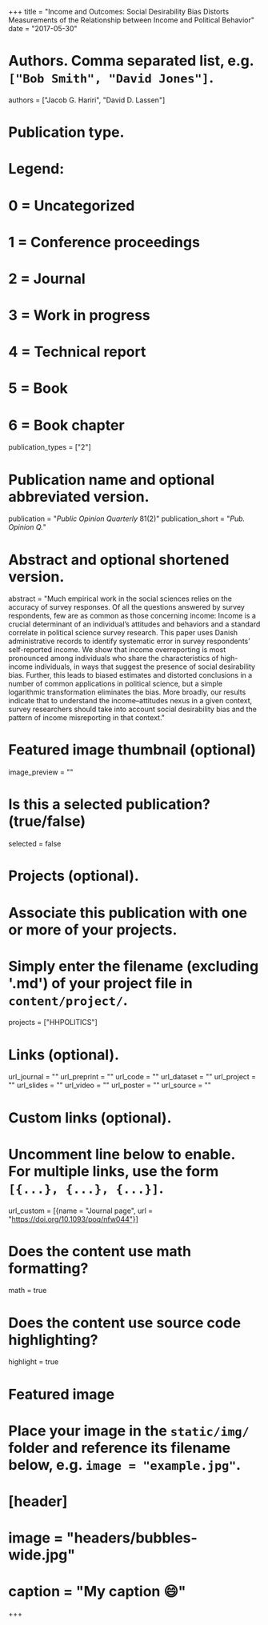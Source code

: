 +++
title = "Income and Outcomes: Social Desirability Bias Distorts Measurements of the Relationship between Income and Political Behavior"
date = "2017-05-30"

# Authors. Comma separated list, e.g. `["Bob Smith", "David Jones"]`.
authors = ["Jacob G. Hariri", "David D. Lassen"]

# Publication type.
# Legend:
# 0 = Uncategorized
# 1 = Conference proceedings
# 2 = Journal
# 3 = Work in progress
# 4 = Technical report
# 5 = Book
# 6 = Book chapter
publication_types = ["2"]

# Publication name and optional abbreviated version.
publication = "*Public Opinion Quarterly* 81(2)"
publication_short = "*Pub. Opinion Q.*"

# Abstract and optional shortened version.
abstract = "Much empirical work in the social sciences relies on the accuracy of survey responses. Of all the questions answered by survey respondents, few are as common as those concerning income: Income is a crucial determinant of an individual’s attitudes and behaviors and a standard correlate in political science survey research. This paper uses Danish administrative records to identify systematic error in survey respondents’ self-reported income. We show that income overreporting is most pronounced among individuals who share the characteristics of high-income individuals, in ways that suggest the presence of social desirability bias. Further, this leads to biased estimates and distorted conclusions in a number of common applications in political science, but a simple logarithmic transformation eliminates the bias. More broadly, our results indicate that to understand the income–attitudes nexus in a given context, survey researchers should take into account social desirability bias and the pattern of income misreporting in that context."

# Featured image thumbnail (optional)
image_preview = ""

# Is this a selected publication? (true/false)
selected = false

# Projects (optional).
#   Associate this publication with one or more of your projects.
#   Simply enter the filename (excluding '.md') of your project file in `content/project/`.
projects = ["HHPOLITICS"]

# Links (optional).
url_journal = ""
url_preprint = ""
url_code = ""
url_dataset = ""
url_project = ""
url_slides = ""
url_video = ""
url_poster = ""
url_source = ""

# Custom links (optional).
#   Uncomment line below to enable. For multiple links, use the form `[{...}, {...}, {...}]`.
url_custom = [{name = "Journal page", url = "https://doi.org/10.1093/poq/nfw044"}]

# Does the content use math formatting?
math = true

# Does the content use source code highlighting?
highlight = true

# Featured image
# Place your image in the `static/img/` folder and reference its filename below, e.g. `image = "example.jpg"`.
# [header]
# image = "headers/bubbles-wide.jpg"
# caption = "My caption :smile:"

+++
